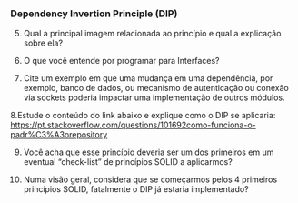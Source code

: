 ### Dependency Invertion Principle (DIP)
5. Qual a principal imagem relacionada ao princípio e qual a explicação sobre ela?

6. O que você entende por programar para Interfaces?

7. Cite um exemplo em que uma mudança em uma dependência, por exemplo, banco
de dados, ou mecanismo de autenticação ou conexão via sockets poderia impactar
uma implementação de outros módulos.

8.Estude o conteúdo do link abaixo e explique como o DIP se aplicaria: https://pt.stackoverflow.com/questions/101692como-funciona-o-padr%C3%A3orepository

9. Você acha que esse princípio deveria ser um dos primeiros em um eventual “check-list” de princípios SOLID a aplicarmos?

10. Numa visão geral, considera que se começarmos pelos 4 primeiros princípios
SOLID, fatalmente o DIP já estaria implementado?